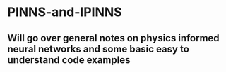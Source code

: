# PINNS-and-IPINNS
## Will go over general notes on physics informed neural networks and some basic easy to understand code examples

